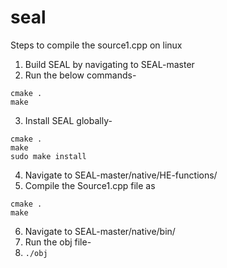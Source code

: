 # seal

Steps to compile the source1.cpp on linux 

  1. Build SEAL by navigating to SEAL-master
  2. Run the below commands-
  ```
  cmake .
  make
  ```
  3. Install SEAL globally-
  ```
  cmake .
  make
  sudo make install
  ```
  4. Navigate to SEAL-master/native/HE-functions/
  5. Compile the Source1.cpp file as
  ```
  cmake .
  make
  ```
  6. Navigate to SEAL-master/native/bin/
  7. Run the obj file-
  8. `./obj `
  
